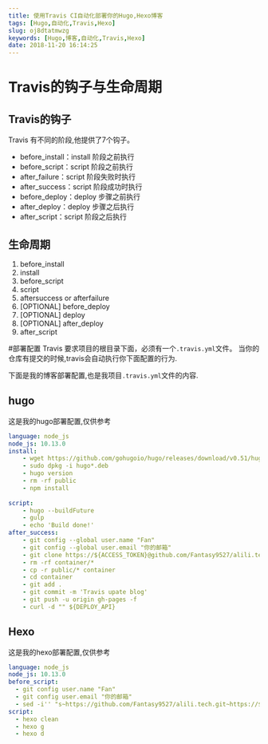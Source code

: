```yaml
---
title: 使用Travis CI自动化部署你的Hugo,Hexo博客
tags: [Hugo,自动化,Travis,Hexo]
slug: oj8dtatmwzg
keywords: [Hugo,博客,自动化,Travis,Hexo]
date: 2018-11-20 16:14:25
---
```

# Travis的钩子与生命周期

## Travis的钩子
Travis 有不同的阶段,他提供了7个钩子。

- before_install：install 阶段之前执行
- before_script：script 阶段之前执行
- after_failure：script 阶段失败时执行
- after_success：script 阶段成功时执行
- before_deploy：deploy 步骤之前执行
- after_deploy：deploy 步骤之后执行
- after_script：script 阶段之后执行

## 生命周期

1. before_install
2. install
3. before_script
4. script
5. aftersuccess or afterfailure
6. [OPTIONAL] before_deploy
7. [OPTIONAL] deploy
8. [OPTIONAL] after_deploy
9. after_script



#部署配置
Travis 要求项目的根目录下面，必须有一个`.travis.yml`文件。
当你的仓库有提交的时候,travis会自动执行你下面配置的行为.

下面是我的博客部署配置,也是我项目`.travis.yml`文件的内容.
## hugo
这是我的hugo部署配置,仅供参考

```yaml
language: node_js
node_js: 10.13.0
install:
    - wget https://github.com/gohugoio/hugo/releases/download/v0.51/hugo_0.51_Linux-64bit.deb
    - sudo dpkg -i hugo*.deb
    - hugo version
    - rm -rf public
    - npm install
    
script:
    - hugo --buildFuture
    - gulp
    - echo 'Build done!'
after_success:
    - git config --global user.name "Fan"
    - git config --global user.email "你的邮箱"
    - git clone https://${ACCESS_TOKEN}@github.com/Fantasy9527/alili.tech.git container
    - rm -rf container/*
    - cp -r public/* container 
    - cd container
    - git add .
    - git commit -m 'Travis upate blog'
    - git push -u origin gh-pages -f
    - curl -d "" ${DEPLOY_API}
```

## Hexo
这是我的hexo部署配置,仅供参考
```yaml
language: node_js
node_js: 10.13.0
before_script:
  - git config user.name "Fan"
  - git config user.email "你的邮箱"
  - sed -i'' "s~https://github.com/Fantasy9527/alili.tech.git~https://${ACCESS_TOKEN}@github.com/Fantasy9527/alili.tech.git~" _config.yml
script:
  - hexo clean
  - hexo g
  - hexo d
```
